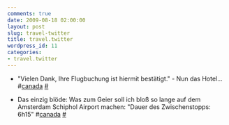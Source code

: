 ```yaml
---
comments: true
date: 2009-08-18 02:00:00
layout: post
slug: travel-twitter
title: travel.twitter
wordpress_id: 11
categories:
- travel.twitter
---
```



	
  * "Vielen Dank, Ihre Flugbuchung ist hiermit bestätigt." - Nun das Hotel... #[canada](http://search.twitter.com/search?q=%23canada) [#](http://twitter.com/neXter/statuses/3367310333)

	
  * Das einzig blöde: Was zum Geier soll ich bloß so lange auf dem Amsterdam Schiphol Airport machen: "Dauer des Zwischenstopps: 6h15" #[canada](http://search.twitter.com/search?q=%23canada) [#](http://twitter.com/neXter/statuses/3367373945)



